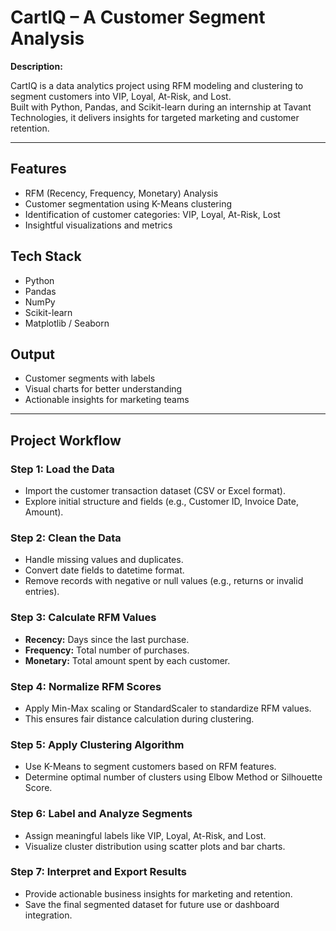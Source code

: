 # CartIQ – A Customer Segment Analysis

**Description:**

CartIQ is a data analytics project using RFM modeling and clustering to segment customers into VIP, Loyal, At-Risk, and Lost.  
Built with Python, Pandas, and Scikit-learn during an internship at Tavant Technologies, it delivers insights for targeted marketing and customer retention.

---

## Features
- RFM (Recency, Frequency, Monetary) Analysis
- Customer segmentation using K-Means clustering
- Identification of customer categories: VIP, Loyal, At-Risk, Lost
- Insightful visualizations and metrics

## Tech Stack
- Python
- Pandas
- NumPy
- Scikit-learn
- Matplotlib / Seaborn

## Output
- Customer segments with labels
- Visual charts for better understanding
- Actionable insights for marketing teams

---

## Project Workflow

### Step 1: Load the Data
- Import the customer transaction dataset (CSV or Excel format).
- Explore initial structure and fields (e.g., Customer ID, Invoice Date, Amount).

### Step 2: Clean the Data
- Handle missing values and duplicates.
- Convert date fields to datetime format.
- Remove records with negative or null values (e.g., returns or invalid entries).

### Step 3: Calculate RFM Values
- **Recency:** Days since the last purchase.
- **Frequency:** Total number of purchases.
- **Monetary:** Total amount spent by each customer.

### Step 4: Normalize RFM Scores
- Apply Min-Max scaling or StandardScaler to standardize RFM values.
- This ensures fair distance calculation during clustering.

### Step 5: Apply Clustering Algorithm
- Use K-Means to segment customers based on RFM features.
- Determine optimal number of clusters using Elbow Method or Silhouette Score.

### Step 6: Label and Analyze Segments
- Assign meaningful labels like VIP, Loyal, At-Risk, and Lost.
- Visualize cluster distribution using scatter plots and bar charts.

### Step 7: Interpret and Export Results
- Provide actionable business insights for marketing and retention.
- Save the final segmented dataset for future use or dashboard integration.
